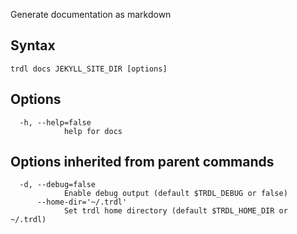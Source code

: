 Generate documentation as markdown

## Syntax

```shell
trdl docs JEKYLL_SITE_DIR [options]
```

## Options

```shell
  -h, --help=false
            help for docs
```

## Options inherited from parent commands

```shell
  -d, --debug=false
            Enable debug output (default $TRDL_DEBUG or false)
      --home-dir='~/.trdl'
            Set trdl home directory (default $TRDL_HOME_DIR or ~/.trdl)
```

